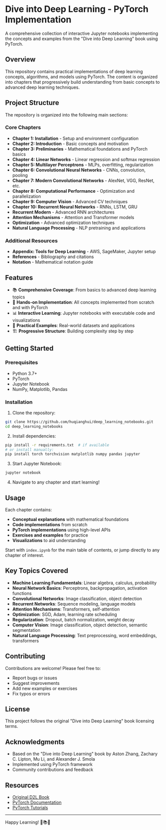 # Dive into Deep Learning - PyTorch Implementation

A comprehensive collection of interactive Jupyter notebooks implementing the concepts and examples from the "Dive into Deep Learning" book using PyTorch.

## Overview

This repository contains practical implementations of deep learning concepts, algorithms, and models using PyTorch. The content is organized into chapters that progressively build understanding from basic concepts to advanced deep learning techniques.

## Project Structure

The repository is organized into the following main sections:

### Core Chapters
- **Chapter 1: Installation** - Setup and environment configuration
- **Chapter 2: Introduction** - Basic concepts and motivation
- **Chapter 3: Preliminaries** - Mathematical foundations and PyTorch basics
- **Chapter 4: Linear Networks** - Linear regression and softmax regression
- **Chapter 5: Multilayer Perceptrons** - MLPs, overfitting, regularization
- **Chapter 6: Convolutional Neural Networks** - CNNs, convolution, pooling
- **Chapter 7: Modern Convolutional Networks** - AlexNet, VGG, ResNet, etc.
- **Chapter 8: Computational Performance** - Optimization and parallelization
- **Chapter 9: Computer Vision** - Advanced CV techniques
- **Chapter 10: Recurrent Neural Networks** - RNNs, LSTM, GRU
- **Recurrent Modern** - Advanced RNN architectures
- **Attention Mechanisms** - Attention and Transformer models
- **Optimization** - Advanced optimization techniques
- **Natural Language Processing** - NLP pretraining and applications

### Additional Resources
- **Appendix: Tools for Deep Learning** - AWS, SageMaker, Jupyter setup
- **References** - Bibliography and citations
- **Notation** - Mathematical notation guide

## Features

- 📚 **Comprehensive Coverage**: From basics to advanced deep learning topics
- 🔧 **Hands-on Implementation**: All concepts implemented from scratch and with PyTorch
- 📊 **Interactive Learning**: Jupyter notebooks with executable code and visualizations
- 🎯 **Practical Examples**: Real-world datasets and applications
- 🏗️ **Progressive Structure**: Building complexity step by step

## Getting Started

### Prerequisites
- Python 3.7+
- PyTorch
- Jupyter Notebook
- NumPy, Matplotlib, Pandas

### Installation

1. Clone the repository:
```bash
git clone https://github.com/huqianghui/deep_learning_notebooks.git
cd deep_learning_notebooks
```

2. Install dependencies:
```bash
pip install -r requirements.txt  # if available
# or install manually:
pip install torch torchvision matplotlib numpy pandas jupyter
```

3. Start Jupyter Notebook:
```bash
jupyter notebook
```

4. Navigate to any chapter and start learning!

## Usage

Each chapter contains:
- **Conceptual explanations** with mathematical foundations
- **Code implementations** from scratch
- **PyTorch implementations** using high-level APIs
- **Exercises and examples** for practice
- **Visualizations** to aid understanding

Start with `index.ipynb` for the main table of contents, or jump directly to any chapter of interest.

## Key Topics Covered

- **Machine Learning Fundamentals**: Linear algebra, calculus, probability
- **Neural Network Basics**: Perceptrons, backpropagation, activation functions
- **Convolutional Networks**: Image classification, object detection
- **Recurrent Networks**: Sequence modeling, language models
- **Attention Mechanisms**: Transformers, self-attention
- **Optimization**: SGD, Adam, learning rate scheduling
- **Regularization**: Dropout, batch normalization, weight decay
- **Computer Vision**: Image classification, object detection, semantic segmentation
- **Natural Language Processing**: Text preprocessing, word embeddings, transformers

## Contributing

Contributions are welcome! Please feel free to:
- Report bugs or issues
- Suggest improvements
- Add new examples or exercises
- Fix typos or errors

## License

This project follows the original "Dive into Deep Learning" book licensing terms.

## Acknowledgments

- Based on the "Dive into Deep Learning" book by Aston Zhang, Zachary C. Lipton, Mu Li, and Alexander J. Smola
- Implemented using PyTorch framework
- Community contributions and feedback

## Resources

- [Original D2L Book](https://d2l.ai/)
- [PyTorch Documentation](https://pytorch.org/docs/)
- [PyTorch Tutorials](https://pytorch.org/tutorials/)

---

Happy Learning! 🚀📚🤖